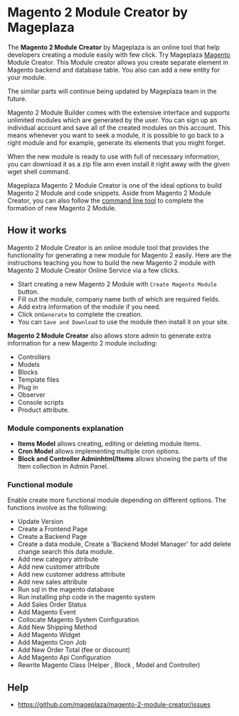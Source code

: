 # Magento 2 Module Creator by Mageplaza
The **Magento 2 Module Creator** by Mageplaza is an online tool that help developers creating a module easily with few click. Try Mageplaza [Magento](https://magento.com/)  Module Creator. This Module creator allows you create separate element in Magento backend and database table. You also can add a new entity for your module.


The similar parts will continue being updated by Mageplaza team in the future.  

Magento 2 Module Builder comes with the extensive interface and supports unlimited modules which are generated by the user. You can sign up an individual account and save all of the created modules on this account. This means whenever you want to seek a module, it is possible to go back to a right module and for example, generate its elements that you might forget.

When the new module is ready to use with full of necessary information, you can download it as a zip file ann even install it right away with the given wget shell command.

Mageplaza Magento 2 Module Creator is one of the ideal options to build Magento 2 Module and code snippets. Aside from Magento 2 Module Creator, you can also follow the [command line tool](https://www.mageplaza.com/magento-2-command-line-interface-cli.html) to complete the formation of new Magento 2 Module.


## How it works

Magento 2 Module Creator is an online module tool that provides the functionality for generating a new module for Magento 2 easily. Here are the instructions teaching you how to build the new Magento 2 module with Magento 2 Module Creator Online Service via a few clicks.

- Start creating a new Magento 2 Module with `Create Magento Module` button.
- Fill out the module, company name both of which are required fields.
- Add extra information of the module if you need.
- Click on`Generate` to complete the creation.
- You can `Save and Download` to use the module then install it on your site.



**Magento 2 Module Creator** also allows store admin to generate extra information for a new Magento 2 module including: 

- Controllers
- Models
- Blocks
- Template files
- Plug in
- Observer
- Console scripts
- Product attribute. 


### Module components explanation 

- **Items Model** allows creating, editing or deleting module items.
- **Cron Model** allows implementing multiple cron options.
- **Block and Controller Adminhtml/Items** allows showing the parts of the Item collection in Admin Panel.
 
### Functional module 

Enable create more functional module depending on different options. The functions involve as the following:

- Update Version
- Create a Frontend Page
- Create a Backend Page
- Create a data module, Create a 'Backend Model Manager' for add delete change search this data module.
- Add new category attribute
- Add new customer attribute
- Add new customer address attribute
- Add new sales attribute
- Run sql in the magento database
- Run installing php code in the magento system
- Add Sales Order Status
- Add Magento Event
- Collocate Magento System Configuration
- Add New Shipping Method
- Add Magento Widget
- Add Magento Cron Job
- Add New Order Total (fee or discount)
- Add Magento Api Configuration
- Rewrite Magento Class (Helper , Block , Model and Controller)




## Help

- https://github.com/mageplaza/magento-2-module-creator/issues
